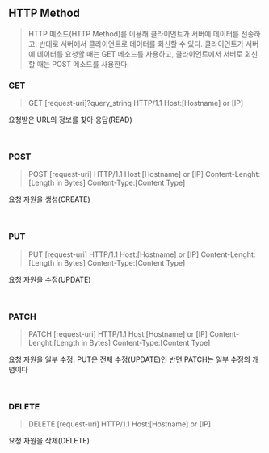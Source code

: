 ## HTTP Method

> HTTP 메소드(HTTP Method)를 이용해 클라이언트가 서버에 데이터를 전송하고, 반대로 서버에서 클라이언트로 데이터를 회신할 수 있다. 클라이언트가 서버에 데이터를 요청할 때는 GET 메소드를 사용하고, 클라이언트에서 서버로 회신할 때는 POST 메소드를 사용한다.


### GET
> GET [request-uri]?query_string HTTP/1.1 Host:[Hostname] or [IP]

요청받은 URL의 정보를 찾아 응답(READ)

<br />

### POST
> POST [request-uri] HTTP/1.1 Host:[Hostname] or [IP] Content-Lenght:[Length in Bytes] Content-Type:[Content Type]

요청 자원을 생성(CREATE)

<br />

### PUT
> PUT [request-uri] HTTP/1.1 Host:[Hostname] or [IP] Content-Lenght:[Length in Bytes] Content-Type:[Content Type]

요청 자원을 수정(UPDATE)

<br />

### PATCH
> PATCH [request-uri] HTTP/1.1 Host:[Hostname] or [IP] Content-Lenght:[Length in Bytes] Content-Type:[Content Type]

요청 자원을 일부 수정. PUT은 전체 수정(UPDATE)인 반면 PATCH는 일부 수정의 개념이다

<br />

### DELETE
> DELETE [request-uri] HTTP/1.1 Host:[Hostname] or [IP]

요청 자원을 삭제(DELETE)

<br />
